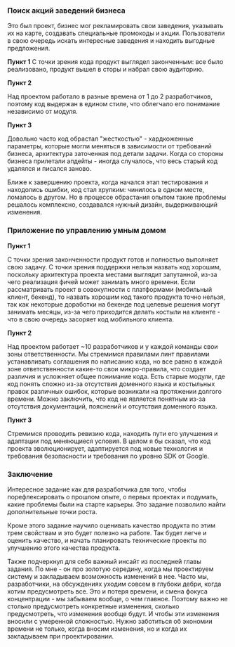 ### Поиск акций заведений бизнеса

Это был проект, бизнес мог рекламировать свои заведения, указывать их на карте, создавать специальные промокоды и акции.
Пользователи в свою очередь искать интересные заведения и находить выгодные предложения.


**Пункт 1**
С точки зрения кода продукт выглядел законченным: все было реализовано, продукт вышел в сторы и набрал свою аудиторию.

**Пункт 2**

Над проектом работало в разные времена от 1 до 2 разработчиков, поэтому код выдержан в едином стиле, что облегчало его понимание независимо от модуля.

**Пункт 3**

Довольно часто код обрастал "жесткостью" - хардкоженные параметры, которые могли меняться в зависимости от требований бизнеса, архитектура заточенная под детали задачи.
Когда со стороны бизнеса прилетали апдейты - иногда случалось, что весь старый код удалялся и писался заново.

Ближе к завершению проекта, когда начался этап тестирования и находолись ошибки, код стал хрупким: чинилось в одном месте, ломалось в другом. Но в процессе обрастания опытом такие проблемы решалось комплексно, создавался нужный дизайн, выдерживающий изменения.

### Приложение по управлению умным домом

**Пункт 1**

С точки зрения законченности продукт готов и полностью выполняет свою задачу.
С точки зрения поддержки нельзя назвать код хорошим, поскольку архитектура проекта местами выглядит запутанной, из-за чего реализация фичей может занимать много времени.
Если рассматривать проект в совокупности с платформами (мобильный клиент, бекенд), то назвать хорошим код такого продукта точно нельзя, так как некоторые доработки на бекенде под целевые решения могут занимать месяцы, из-за чего приходится делать костыли на клиенте - что в свою очередь засоряет код мобильного клиента.

**Пункт 2**

Над проектом работает ~10 разработчиков и у каждой команды свои зоны ответственности.
Мы стремимся правилами линт правилами устанавливать соглашения по написанию кода, но все равно в каждой зоне ответственности какие-то свои микро-правила, что создает различия и усложняет общее понимание кода.
Есть старые модули, где код понять сложно из-за отсутствия доменного языка и костыльных правок различных ошибок, которые возникали на протяжении долгого времени.
Можно заключить, что код не является понятным из-за отсутствия документаций, пояснений и отсутствия доменного языка.

**Пункт 3**

Стремимся проводить ревизию кода, находить пути его улучшения и адаптации под меняющиеся условия.
В целом я бы сказал, что код проекта эволюционирует, адаптируется под новые технология и требования безопасности и требования по уровню SDK от Google.

### Заключение

Интересное задание как для разработчика для того, чтобы порефлексировать о прошлом опыте, о первых проектах и подумать, какие проблемы были на старте карьеры.
Это задание позволило найти дополнительные точки роста.

Кроме этого задание научило оценивать качество продукта по этим трем свойствам и это будет полезно на работе. 
Так будет легче и оценить качество, и начать планировать технические проекты по улучшению этого качества продукта.

Также подчеркнул для себя важный инсайт из последней главы задания. По мне - он про золотую середину, когда мы проектируем систему и закладываем возможность изменений в нее.
Часто мы, разработчики, на обсуждениях уходим совсем в глубоки дебри, когда хотим предусмотреть все. Это и потеря времени, и смена фокуса концентрации - мы забываем вообще, о чем главное. Поэтому важно не столько предусмотреть конкретные изменения, сколько предусмотреть, что изменения вообще будут. И чтобы эти изменения вносили с умеренной сложностью.
Нужно заботиться об экономии времени не только, когда вносим изменения, но и когда их закладываем при проектировании.
